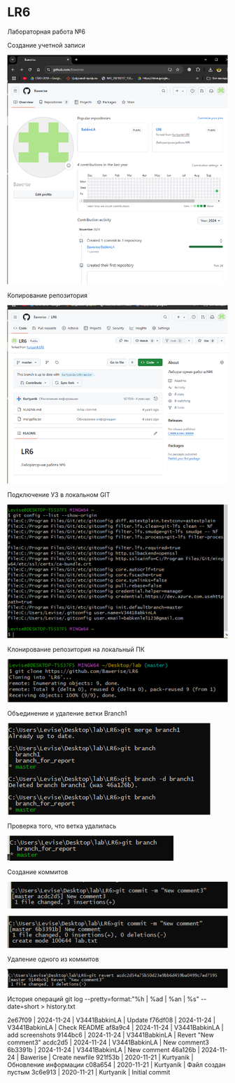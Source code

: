 
# LR6
Лабораторная работа №6

Создание учетной записи

![Первый скриншот](https://github.com/Bawerise/LR6/blob/master/screenshots/1.png)

Копирование репозитория

![Второй скриншот](https://github.com/Bawerise/LR6/blob/master/screenshots/2.png)

Подключение УЗ в локальном GIT

![Третий скриншот](https://github.com/Bawerise/LR6/blob/master/screenshots/3.png)

Клонирование репозитория на локальный ПК

![4 скриншот](https://github.com/Bawerise/LR6/blob/master/screenshots/4.png)

Объединение и удаление ветки Branch1

![5 скриншот](https://github.com/Bawerise/LR6/blob/master/screenshots/5.png)

Проверка того, что ветка удалилась

![7 скриншот](https://github.com/Bawerise/LR6/blob/master/screenshots/7.png)

Создание коммитов

![8 скриншот](https://github.com/Bawerise/LR6/blob/master/screenshots/8.png)

![9 скриншот](https://github.com/Bawerise/LR6/blob/master/screenshots/9.png)

Удаление одного из коммитов

![10скриншот](https://github.com/Bawerise/LR6/blob/master/screenshots/10.png)



История операций
git log --pretty=format:"%h | %ad | %an | %s" --date=short > history.txt

2e67f09 | 2024-11-24 | V3441BabkinLA | Update
f76df08 | 2024-11-24 | V3441BabkinLA | Check README
af8a9c4 | 2024-11-24 | V3441BabkinLA | add screenshots
9144bc6 | 2024-11-24 | V3441BabkinLA | Revert "New comment3"
acdc2d5 | 2024-11-24 | V3441BabkinLA | New comment3
6b3391b | 2024-11-24 | V3441BabkinLA | New comment
46a126b | 2024-11-24 | Bawerise | Create newfile
921f53b | 2020-11-21 | Kurtyanik | Обновление информации
c08a654 | 2020-11-21 | Kurtyanik | Файл создан пустым
3c6e913 | 2020-11-21 | Kurtyanik | Initial commit




